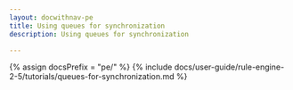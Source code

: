 ```yaml
---
layout: docwithnav-pe
title: Using queues for synchronization
description: Using queues for synchronization

---
```


{% assign docsPrefix = "pe/" %}
{% include docs/user-guide/rule-engine-2-5/tutorials/queues-for-synchronization.md %}